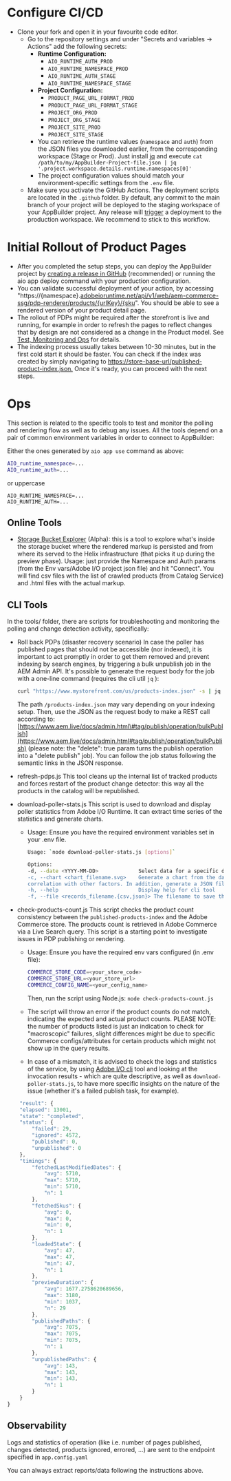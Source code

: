 # Configure CI/CD

  * Clone your fork and open it in your favourite code editor.
      * Go to the repository settings and under "Secrets and variables → Actions" add the following secrets:
          * **Runtime Configuration:**
            * `AIO_RUNTIME_AUTH_PROD`
            * `AIO_RUNTIME_NAMESPACE_PROD`
            * `AIO_RUNTIME_AUTH_STAGE`
            * `AIO_RUNTIME_NAMESPACE_STAGE`
          * **Project Configuration:**
            * `PRODUCT_PAGE_URL_FORMAT_PROD`
            * `PRODUCT_PAGE_URL_FORMAT_STAGE`
            * `PROJECT_ORG_PROD`
            * `PROJECT_ORG_STAGE`
            * `PROJECT_SITE_PROD`
            * `PROJECT_SITE_STAGE`
          * You can retrieve the runtime values (`namespace` and `auth`) from the JSON files you downloaded earlier, from the corresponding workspace (Stage or Prod).
            Just install [jq](https://github.com/jqlang/jq) and execute `cat /path/to/my/AppBuilder-Project-file.json | jq '.project.workspace.details.runtime.namespaces[0]'`
          * The project configuration values should match your environment-specific settings from the `.env` file.
      * Make sure you activate the GitHub Actions. The deployment scripts are located in the `.github` folder. By default, any commit to the main branch of your project will be deployed to the staging workspace of your AppBuilder project. Any release will [trigger](https://docs.github.com/en/actions/writing-workflows/choosing-when-your-workflow-runs/events-that-trigger-workflows#release) a deployment to the production workspace. We recommend to stick to this workflow.

# Initial Rollout of Product Pages

  * After you completed the setup steps, you can deploy the AppBuilder project by [creating a release in GitHub](https://docs.github.com/en/repositories/releasing-projects-on-github/managing-releases-in-a-repository#creating-a-release) (recommended) or running the aio app deploy command with your production configuration.
  * You can validate successful deployment of your action, by accessing "https://{namespace}.[adobeioruntime.net/api/v1/web/aem-commerce-ssg/pdp-renderer/products/{urlKey}/{sku](https://www.google.com/search?q=http://adobeioruntime.net/api/v1/web/aem-commerce-ssg/pdp-renderer/products/%7BurlKey%7D/%7Bsku%7D)". You should be able to see a rendered version of your product detail page.
  * The rollout of PDPs might be required after the storefront is live and running, for example in order to refresh the pages to reflect changes that by design are not considered as a change in the Product model. See [Test, Monitoring and Ops](https://www.google.com/search?q=%23testing-monitoring-and-ops) for details.
  * The indexing process usually takes between 10-30 minutes, but in the first cold start it should be faster. You can check if the index was created by simply navigating to [https://store-base-url/published-product-index.json.](https://www.google.com/search?q=https://store-base-url/published-product-index.json.) Once it's ready, you can proceed with the next steps.

# Ops

This section is related to the specific tools to test and monitor the polling and rendering flow as well as to debug any issues.
All the tools depend on a pair of common environment variables in order to connect to AppBuilder:

Either the ones generated by `aio app use` command as above:
```bash
AIO_runtime_namespace=...
AIO_runtime_auth=...
```
or uppercase
```
AIO_RUNTIME_NAMESPACE=...
AIO_RUNTIME_AUTH=...
```

## Online Tools

 * [Storage Bucket Explorer](https://245265-filesexplorer.adobeio-static.net/) (Alpha): this is a tool to explore what's inside the storage bucket where the rendered markup is persisted and from where its served to the Helix infrastructure (that picks it up during the preview phase). Usage: just provide the Namespace and Auth params (from the Env vars/Adobe I/O project json file) and hit "Connect".
   You will find csv files with the list of crawled products (from Catalog Service) and .html files with the actual markup.

## CLI Tools

In the tools/ folder, there are scripts for troubleshooting and monitoring the polling and change detection activity, specifically:

  * Roll back PDPs (disaster recovery scenario)
    In case the poller has published pages that should not be accessible (nor indexed), it is important to act promptly in order to get them removed and prevent indexing by search engines, by triggering a bulk unpublish job in the AEM Admin API. It's possible to generate the request body for the job with a one-line command (requires the cli util `jq` ):

    ```bash
    curl "https://www.mystorefront.com/us/products-index.json" -s | jq '{ "delete": true, "paths": [.data[].path]}' > delete-req-body.json
    ```

    The path `/products-index.json` may vary depending on your indexing setup.
    Then, use the JSON as the request body to make a REST call according to: [https://www.aem.live/docs/admin.html\#tag/publish/operation/bulkPublish](https://www.aem.live/docs/admin.html#tag/publish/operation/bulkPublish) (please note: the "delete": true param turns the publish operation into a "delete publish" job). You can follow the job status following the semantic links in the JSON response.

  * refresh-pdps.js
    This tool cleans up the internal list of tracked products and forces restart of the product change detector: this way all the products in the catalog will be republished.

  * download-poller-stats.js
    This script is used to download and display poller statistics from Adobe I/O Runtime. It can extract time series of the statistics and generate charts.

      * Usage:
        Ensure you have the required environment variables set in your .env file.

        ```bash        
        Usage: `node download-poller-stats.js [options]`

        Options:
        -d, --date <YYYY-MM-DD>             Select data for a specific day. If not provided, defaults to today's date
        -c, --chart <chart_filename.svg>    Generate a chart from the data, showing latency distribution and
        correlation with other factors. In addition, generate a JSON file with corresponding data series.
        -h, --help                          Display help for cli tool
        -f, --file <records_filename.{csv,json}> The filename to save the records to; JSON and CSV formats are supported.
        ```

  * check-products-count.js
    This script checks the product count consistency between the `published-products-index` and the Adobe Commerce store.
    The products count is retrieved in Adobe Commerce via a Live Search query.
    This script is a starting point to investigate issues in PDP publishing or rendering.

      * Usage:
        Ensure you have the required env vars configured (in .env file):
        ```bash
        COMMERCE_STORE_CODE=<your_store_code>
        COMMERCE_STORE_URL=<your_store_url>
        COMMERCE_CONFIG_NAME=<your_config_name>
        ````

        Then, run the script using Node.js: `node check-products-count.js`

      * The script will throw an error if the product counts do not match, indicating the expected and actual product counts. PLEASE NOTE: the number of products listed is just an indication to check for "macroscopic" failures, slight differences might be due to specific Commerce configs/attributes for certain products which might not show up in the query results.

      * In case of a mismatch, it is advised to check the logs and statistics of the service, by using [Adobe I/O cli](https://developer.adobe.com/runtime/docs/guides/getting-started/activations/) tool and looking at the invocation results - which are quite descriptive, as well as `download-poller-stats.js`, to have more specific insights on the nature of the issue (whether it's a failed publish task, for example).

```js
    "result": {
    "elapsed": 13001,
    "state": "completed",
    "status": {
        "failed": 29,
        "ignored": 4572,
        "published": 0,
        "unpublished": 0
    },
    "timings": {
        "fetchedLastModifiedDates": {
            "avg": 5710,
            "max": 5710,
            "min": 5710,
            "n": 1
        },
        "fetchedSkus": {
            "avg": 0,
            "max": 0,
            "min": 0,
            "n": 1
        },
        "loadedState": {
            "avg": 47,
            "max": 47,
            "min": 47,
            "n": 1
        },
        "previewDuration": {
            "avg": 1677.2758620689656,
            "max": 3180,
            "min": 1037,
            "n": 29
        },
        "publishedPaths": {
            "avg": 7075,
            "max": 7075,
            "min": 7075,
            "n": 1
        },
        "unpublishedPaths": {
            "avg": 143,
            "max": 143,
            "min": 143,
            "n": 1
        }
    }
}
```

## Observability

 Logs and statistics of operation (like i.e. number of pages published, changes detected, products ignored, errored, ...) are sent to the endpoint specified in `app.config.yaml`

 You can always extract reports/data following the instructions above.